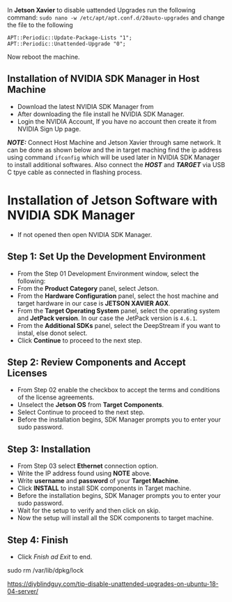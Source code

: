 In __Jetson Xavier__ to disable uattended Upgrades run the following command: ```sudo nano -w /etc/apt/apt.conf.d/20auto-upgrades``` and change the file to the following
```
APT::Periodic::Update-Package-Lists "1";
APT::Periodic::Unattended-Upgrade "0";
```
Now reboot the machine.

## Installation of NVIDIA SDK Manager in Host Machine 

* Download the latest NVIDIA SDK Manager from [](https://developer.nvidia.com/nvidia-sdk-manager
)
* After downloading the file install he NVIDIA SDK Manager.
* Login the NVIDIA Account, If you have no account then create it from NVIDIA Sign Up page.

___NOTE:___ Connect Host Machine and Jetson Xavier through same network. It can be done as shown below and the in target maching find the ip address using command ```ifconfig``` which will be used later in NVIDIA SDK Manager to install additional softwares. Also connect the ___HOST___ and ___TARGET___ via USB C tpye cable as connected in flashing process.

# Installation of Jetson Software with NVIDIA SDK Manager
+ If not opened then open NVIDIA SDK Manager.

## Step 1: Set Up the Development Environment

+ From the Step 01 Development Environment window, select the following:
+ From the __Product Category__ panel, select Jetson.
+ From the __Hardware Configuration__ panel, select the host machine and target hardware in our case is __JETSON XAVIER AGX__.
+ From the __Target Operating System__ panel, select the operating system and __JetPack version__. In our case the JetPack version is ```4.6.1```.
+ From the __Additional SDKs__ panel, select the DeepStream if you want to instal, else donot select.
+ Click __Continue__ to proceed to the next step.

## Step 2: Review Components and Accept Licenses

+ From Step 02 enable the checkbox to accept the terms and conditions of the license agreements.
+ Unselect the __Jetson OS__ from __Target Components__.
+ Select Continue to proceed to the next step.
+ Before the installation begins, SDK Manager prompts you to enter your sudo password.

## Step 3: Installation

+ From Step 03 select __Ethernet__ connection option.
+ Write the IP address found using __NOTE__ above.
+ Write __username__ and __password__ of your __Target Machine__.
+ Click __INSTALL__ to install SDK components in Target machine.
+ Before the installation begins, SDK Manager prompts you to enter your sudo password.
+ Wait for the setup to verify and then click on skip.
+ Now the setup will install all the SDK components to target machine.

## Step 4: Finish
+ Click _Fnish ad Exit_ to end.

sudo rm /var/lib/dpkg/lock


https://diyblindguy.com/tip-disable-unattended-upgrades-on-ubuntu-18-04-server/
